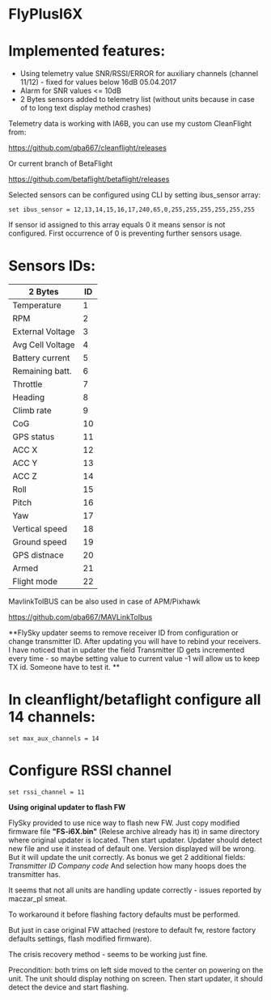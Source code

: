 # FlyPlusI6X

# Implemented features:

* Using telemetry value SNR/RSSI/ERROR for auxiliary channels (channel 11/12) - fixed for values below 16dB 05.04.2017
* Alarm for SNR values <= 10dB
* 2 Bytes sensors added to telemetry list (without units because in case of to long text display method crashes)


Telemetry data is working with IA6B, you can use my custom CleanFlight from:

https://github.com/qba667/cleanflight/releases

Or current branch of BetaFlight

https://github.com/betaflight/betaflight/releases

Selected sensors can be configured using CLI by setting ibus_sensor array:

```set ibus_sensor = 12,13,14,15,16,17,240,65,0,255,255,255,255,255,255```

If sensor id assigned to this array equals 0 it means sensor is not configured. First occurrence of 0 is preventing further sensors usage.

# Sensors IDs:

| 2 Bytes          | ID            |
| ---------------- | ------------- |
| Temperature      | 1             |
| RPM              | 2             |
| External Voltage | 3             |
| Avg Cell Voltage | 4             |
| Battery current  | 5             |
| Remaining batt.  | 6             |
| Throttle         | 7             |
| Heading          | 8             |
| Climb rate       | 9             |
| CoG              | 10            |
| GPS status       | 11            |
| ACC X            | 12            |
| ACC Y            | 13            |
| ACC Z            | 14            |
| Roll             | 15            |
| Pitch            | 16            |
| Yaw              | 17            |
| Vertical speed   | 18            |
| Ground speed     | 19            |
| GPS distnace     | 20            |
| Armed            | 21            |
| Flight mode      | 22            |


MavlinkToIBUS can be also used in case of APM/Pixhawk

https://github.com/qba667/MAVLinkToIbus


**FlySky updater seems to remove receiver ID from configuration or change transmitter ID. After updating you will have to rebind your receivers. I have noticed that in updater the field Transmitter ID gets incremented every time - so maybe setting value   to current value -1 will allow us to keep TX id.
Someone have to test it.
**

# In cleanflight/betaflight configure all 14 channels:
```set max_aux_channels = 14```
# Configure RSSI channel
```set rssi_channel = 11```

**Using original updater to flash FW**

FlySky provided to use nice way to flash new FW. 
Just copy modified firmware file **"FS-i6X.bin"** (Relese archive already has it) in same directory where original updater is located. Then start updater. Updater should detect new file and use it instead of default one.
Version displayed will be wrong. But it will update the unit correctly.
As bonus we get 2 additional fields:
*Transmitter ID*
*Company code*
And selection how many hoops does the transmitter has.

It seems that not all units are handling update correctly - issues reported by maczar_pl smeat. 

To workaround it before flashing factory defaults must be performed.

But just in case original FW attached (restore to default fw, restore factory defaults settings, flash modified firmware).

The crisis recovery method - seems to be working just fine.

Precondition: both trims on left side moved to the center on powering on the unit.
The unit should display nothing on screen.
Then start updater, it should detect the device and start flashing.
